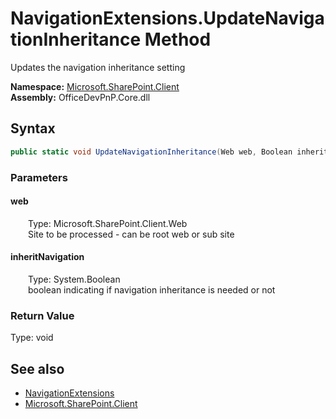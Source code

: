 # NavigationExtensions.UpdateNavigationInheritance Method  
 Updates the navigation inheritance setting   

**Namespace:** [Microsoft.SharePoint.Client](Microsoft.SharePoint.Client.md)  
**Assembly:** OfficeDevPnP.Core.dll  
## Syntax
```C#
public static void UpdateNavigationInheritance(Web web, Boolean inheritNavigation)
```
### Parameters
#### web  
&emsp;&emsp;Type: Microsoft.SharePoint.Client.Web  
&emsp;&emsp;Site to be processed - can be root web or sub site  

  

#### inheritNavigation  
&emsp;&emsp;Type: System.Boolean  
&emsp;&emsp;boolean indicating if navigation inheritance is needed or not  

  

### Return Value
Type: void  

## See also
- [NavigationExtensions](Microsoft.SharePoint.Client.NavigationExtensions.md) 
- [Microsoft.SharePoint.Client](Microsoft.SharePoint.Client.md) 
